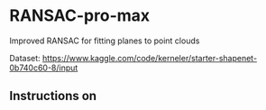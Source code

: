# RANSAC-pro-max
Improved RANSAC for fitting planes to point clouds




Dataset: https://www.kaggle.com/code/kerneler/starter-shapenet-0b740c60-8/input


## Instructions on 


